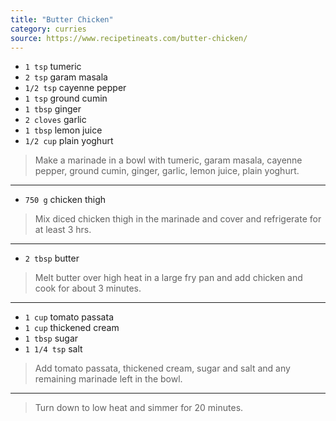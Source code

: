 ```yaml
---
title: "Butter Chicken"
category: curries
source: https://www.recipetineats.com/butter-chicken/
---
```



* `1 tsp` tumeric
* `2 tsp` garam masala
* `1/2 tsp` cayenne pepper
* `1 tsp` ground cumin
* `1 tbsp` ginger
* `2 cloves` garlic
* `1 tbsp` lemon juice
* `1/2 cup` plain yoghurt

> Make a marinade in a bowl with tumeric, garam masala, cayenne pepper, ground cumin, ginger, garlic, lemon juice, plain yoghurt.

---

* `750 g` chicken thigh

> Mix diced chicken thigh in the marinade and cover and refrigerate for at least 3 hrs.

---

* `2 tbsp` butter

> Melt butter over high heat in a large fry pan and add chicken and cook for about 3 minutes.

---

* `1 cup` tomato passata
* `1 cup` thickened cream
* `1 tbsp` sugar
* `1 1/4 tsp` salt

> Add tomato passata, thickened cream, sugar and salt and any remaining marinade left in the bowl.

---

> Turn down to low heat and simmer for 20 minutes.

